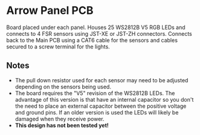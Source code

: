 # Arrow Panel PCB

Board placed under each panel. Houses 25 WS2812B V5 RGB LEDs and connects to 4
FSR sensors using JST-XE or JST-ZH connectors. Connects back to the Main PCB
using a CAT6 cable for the sensors and cables secured to a screw terminal for
the lights.

## Notes

* The pull down resistor used for each sensor may need to be adjusted depending
  on the sensors being used.
* The board requires the "V5" revision of the WS2812B LEDs. The advantage of
  this version is that have an internal capacitor so you don't the need to place
  an external capacitor between the positive voltage and ground pins. If an
  older version is used the LEDs will likely be damaged when they receive power.
* **This design has not been tested yet!**
